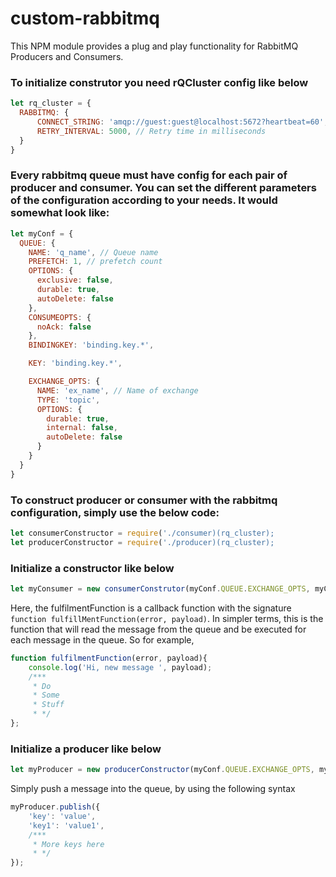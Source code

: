 # custom-rabbitmq
This NPM module provides a plug and play functionality for RabbitMQ Producers and Consumers.

### To initialize construtor you need rQCluster config like below
```javascript
let rq_cluster = {
  RABBITMQ: {
      CONNECT_STRING: 'amqp://guest:guest@localhost:5672?heartbeat=60', //Your RabbitMQ Server instead of localhost
      RETRY_INTERVAL: 5000, // Retry time in milliseconds
  }
}
```

### Every rabbitmq queue must have config for each pair of producer and consumer. You can set the different parameters of the configuration according to your needs. It would somewhat look like:

```javascript
let myConf = {
  QUEUE: {
    NAME: 'q_name', // Queue name
    PREFETCH: 1, // prefetch count
    OPTIONS: {
      exclusive: false,
      durable: true,
      autoDelete: false
    },
    CONSUMEOPTS: {
      noAck: false
    },
    BINDINGKEY: 'binding.key.*',

    KEY: 'binding.key.*',

    EXCHANGE_OPTS: {
      NAME: 'ex_name', // Name of exchange
      TYPE: 'topic',
      OPTIONS: {
        durable: true,
        internal: false,
        autoDelete: false
      }
    }
  }
}
```
### To construct producer or consumer with the rabbitmq configuration, simply use the below code:

```javascript
let consumerConstructor = require('./consumer)(rq_cluster);
let producerConstructor = require('./producer)(rq_cluster);
```
### Initialize a constructor like below

```javascript
let myConsumer = new consumerConstrutor(myConf.QUEUE.EXCHANGE_OPTS, myConf.QUEUE, {}, fulfillMentFunction)
```
Here, the fulfilmentFunction is a callback function with the signature `function fulfillMentFunction(error, payload)`. In simpler terms, this is the function that will read the message from the queue and be executed for each message in the queue. So for example,
```javascript
function fulfilmentFunction(error, payload){
    console.log('Hi, new message ', payload);
    /***
     * Do
     * Some
     * Stuff
     * */
};
```
### Initialize a producer like below

```javascript
let myProducer = new producerConstructor(myConf.QUEUE.EXCHANGE_OPTS, myConf.QUEUE.BINDINGKEY);
```
Simply push a message into the queue, by using the following syntax
```javascript
myProducer.publish({
    'key': 'value',
    'key1': 'value1',
    /***
     * More keys here
     * */
});
```
